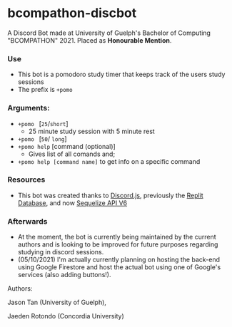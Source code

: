 # bcompathon-discbot

A Discord Bot made at University of Guelph's Bachelor of Computing "BCOMPATHON" 2021. Placed as **Honourable Mention**. 

### Use 
- This bot is a pomodoro study timer that keeps track of the users study sessions
- The prefix is `+pomo `
### Arguments: 
- `+pomo ` [`25`/`short`]
  - 25 minute study session with 5 minute rest
- `+pomo ` [`50`/ `long`]
- `+pomo help` [command (optional)]
  - Gives list of all comands and;
- `+pomo help [command name]` to get info on a specific command

### Resources
- This bot was created thanks to [Discord.js](https://discord.js.org/#/), previously the [Replit Database](https://docs.replit.com/misc/database), and now [Sequelize API V6](https://sequelize.org/)

### Afterwards
- At the moment, the bot is currently being maintained by the current authors and is looking to be improved for future purposes regarding studying in discord sessions.
- (05/10/2021) I'm actually currently planning on hosting the back-end using Google Firestore and host the actual bot using one of Google's services (also adding buttons!).


Authors: 

Jason Tan (University of Guelph), 

Jaeden Rotondo (Concordia University)
